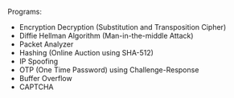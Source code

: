 Programs:
* Encryption Decryption (Substitution and Transposition Cipher)
* Diffie Hellman Algorithm (Man-in-the-middle Attack)
* Packet Analyzer
* Hashing (Online Auction using SHA-512)
* IP Spoofing
* OTP (One Time Password) using Challenge-Response
* Buffer Overflow
* CAPTCHA
